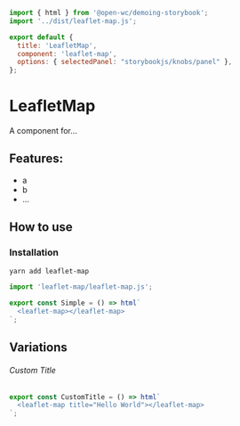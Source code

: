 ```js script
import { html } from '@open-wc/demoing-storybook';
import '../dist/leaflet-map.js';

export default {
  title: 'LeafletMap',
  component: 'leaflet-map',
  options: { selectedPanel: "storybookjs/knobs/panel" },
};
```

# LeafletMap

A component for...

## Features:

- a
- b
- ...

## How to use

### Installation

```bash
yarn add leaflet-map
```

```js
import 'leaflet-map/leaflet-map.js';
```

```js preview-story
export const Simple = () => html`
  <leaflet-map></leaflet-map>
`;
```

## Variations

###### Custom Title

```js preview-story
export const CustomTitle = () => html`
  <leaflet-map title="Hello World"></leaflet-map>
`;
```
